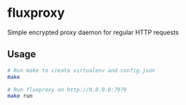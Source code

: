 # fluxproxy

Simple encrypted proxy daemon for regular HTTP requests

## Usage

```bash
# Run make to create virtualenv and config.json
make

# Run fluxproxy on http://0.0.0.0:7979
make run
```
